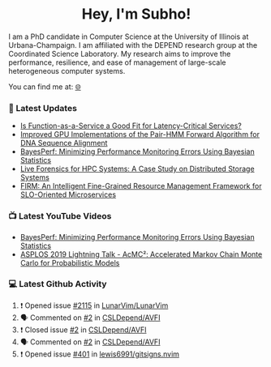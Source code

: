 <h1 align="center">Hey, I'm Subho!</h1>

I am a PhD candidate in Computer Science at the University of Illinois at Urbana-Champaign. I am affiliated with the
DEPEND research group at the Coordinated Science Laboratory. My research aims to improve the performance, resilience,
and ease of management of large-scale heterogeneous computer systems.

You can find me at: [🌐]

### 📕 Latest Updates
<!-- BLOG:START -->
- [Is Function-as-a-Service a Good Fit for Latency-Critical Services?](https://ssbaner2.cs.illinois.edu/publications/wosc2021/)
- [Improved GPU Implementations of the Pair-HMM Forward Algorithm for DNA Sequence Alignment](https://ssbaner2.cs.illinois.edu/publications/iccd2021/)
- [BayesPerf: Minimizing Performance Monitoring Errors Using Bayesian Statistics](https://ssbaner2.cs.illinois.edu/publications/asplos2021/)
- [Live Forensics for HPC Systems: A Case Study on Distributed Storage Systems](https://ssbaner2.cs.illinois.edu/publications/sc2020/)
- [FIRM: An Intelligent Fine-Grained Resource Management Framework for SLO-Oriented Microservices](https://ssbaner2.cs.illinois.edu/publications/osdi2020/)
<!-- BLOG:END -->

### 📺 Latest YouTube Videos
<!-- YOUTUBE:START -->
- [BayesPerf: Minimizing Performance Monitoring Errors Using Bayesian Statistics](https://www.youtube.com/watch?v=Y3d8Vu8g-Rw)
- [ASPLOS 2019 Lightning Talk - AcMC²: Accelerated Markov Chain Monte Carlo for Probabilistic Models](https://www.youtube.com/watch?v=3l_ZuBkZjJk)
<!-- YOUTUBE:END -->

### 💻 Latest Github Activity
<!--START_SECTION:activity-->
1. ❗️ Opened issue [#2115](https://github.com/LunarVim/LunarVim/issues/2115) in [LunarVim/LunarVim](https://github.com/LunarVim/LunarVim)
2. 🗣 Commented on [#2](https://github.com/CSLDepend/AVFI/issues/2) in [CSLDepend/AVFI](https://github.com/CSLDepend/AVFI)
3. ❗️ Closed issue [#2](https://github.com/CSLDepend/AVFI/issues/2) in [CSLDepend/AVFI](https://github.com/CSLDepend/AVFI)
4. 🗣 Commented on [#2](https://github.com/CSLDepend/AVFI/issues/2) in [CSLDepend/AVFI](https://github.com/CSLDepend/AVFI)
5. ❗️ Opened issue [#401](https://github.com/lewis6991/gitsigns.nvim/issues/401) in [lewis6991/gitsigns.nvim](https://github.com/lewis6991/gitsigns.nvim)
<!--END_SECTION:activity-->

[🌐]: https://ssbaner2.cs.illinois.edu/
